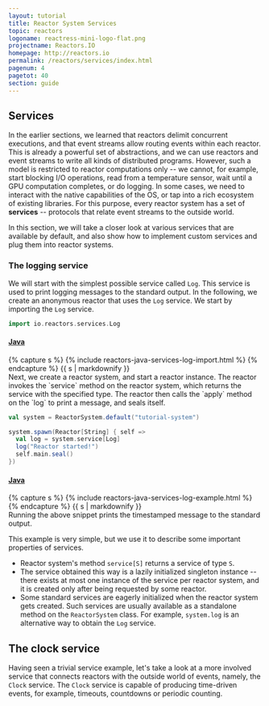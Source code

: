 ```yaml
---
layout: tutorial
title: Reactor System Services
topic: reactors
logoname: reactress-mini-logo-flat.png
projectname: Reactors.IO
homepage: http://reactors.io
permalink: /reactors/services/index.html
pagenum: 4
pagetot: 40
section: guide
---
```


## Services

In the earlier sections,
we learned that reactors delimit concurrent executions,
and that event streams allow routing events within each reactor.
This is already a powerful set of abstractions,
and we can use reactors and event streams to write all kinds of distributed programs.
However, such a model is restricted to reactor computations only --
we cannot, for example, start blocking I/O operations, read from a temperature sensor,
wait until a GPU computation completes, or do logging.
In some cases,
we need to interact with the native capabilities of the OS,
or tap into a rich ecosystem of existing libraries.
For this purpose,
every reactor system has a set of **services** --
protocols that relate event streams to the outside world.

In this section,
we will take a closer look at various services that are available by default,
and also show how to implement custom services and plug them into reactor systems.

### The logging service

We will start with the simplest possible service called `Log`.
This service is used to print logging messages to the standard output.
In the following, we create an anonymous reactor that uses the `Log` service.
We start by importing the `Log` service.

```scala
import io.reactors.services.Log
```

<div class='panel-group' id='acc-1'>
  <div class='panel panel-default'>
    <div class='panel-heading'>
      <h4 class='panel-title'>
        <a data-toggle='collapse' data-parent='#acc-1'
          href='#clps-2'>
          Java
        </a>
      </h4>
    </div>
    <div id='clps-2' class='panel-collapse collapse'>
      <div class='panel-body'>
{% capture s %}
{% include reactors-java-services-log-import.html %}
{% endcapture %}
{{ s | markdownify }}
      </div>
    </div>
  </div>
</div>
Next, we create a reactor system, and start a reactor instance.
The reactor invokes the `service` method on the reactor system,
which returns the service with the specified type.
The reactor then calls the `apply` method on the `log` to print a message,
and seals itself.

```scala
val system = ReactorSystem.default("tutorial-system")

system.spawn(Reactor[String] { self =>
  val log = system.service[Log]
  log("Reactor started!")
  self.main.seal()
})
```

<div class='panel-group' id='acc-3'>
  <div class='panel panel-default'>
    <div class='panel-heading'>
      <h4 class='panel-title'>
        <a data-toggle='collapse' data-parent='#acc-3'
          href='#clps-4'>
          Java
        </a>
      </h4>
    </div>
    <div id='clps-4' class='panel-collapse collapse'>
      <div class='panel-body'>
{% capture s %}
{% include reactors-java-services-log-example.html %}
{% endcapture %}
{{ s | markdownify }}
      </div>
    </div>
  </div>
</div>
Running the above snippet prints the timestamped message to the standard output.

This example is very simple, but we use it to describe some
important properties of services.

- Reactor system's method `service[S]` returns a service of type `S`.
- The service obtained this way is a lazily initialized singleton instance -- there
  exists at most one instance of the service per reactor system, and it is created
  only after being requested by some reactor.
- Some standard services are eagerly initialized when the reactor system gets
  created. Such services are usually available as a standalone method on the
  `ReactorSystem` class. For example, `system.log` is an alternative way to obtain
  the `Log` service.

## The clock service

Having seen a trivial service example,
let's take a look at a more involved service that connects reactors with
the outside world of events, namely, the `Clock` service.
The `Clock` service is capable of producing time-driven events,
for example, timeouts, countdowns or periodic counting.

